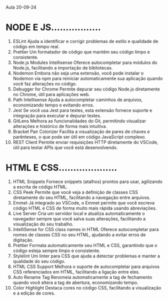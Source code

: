 Aula 20-09-24

# NODE E JS.................
1. ESLint
Ajuda a identificar e corrigir problemas de estilo e qualidade de código em tempo real.
2. Prettier
Um formatador de código que mantém seu código limpo e consistente.
3. Node.js Modules Intellisense
Oferece autocompletar para módulos do Node.js, facilitando a importação de bibliotecas.
4. Nodemon
Embora não seja uma extensão, você pode instalar o Nodemon via npm para reiniciar automaticamente sua aplicação quando você faz alterações no código.
5. Debugger for Chrome
Permite depurar seu código Node.js diretamente no Chrome, útil para aplicações web.
6. Path Intellisense
Ajuda a autocompletar caminhos de arquivos, economizando tempo e evitando erros.
7. Jest
Se você usa Jest para testes, esta extensão fornece suporte e integração para executar e depurar testes.
8. GitLens
Melhora as funcionalidades do Git, permitindo visualizar alterações e histórico de forma mais intuitiva.
9. Bracket Pair Colorizer
Facilita a visualização de pares de chaves e parênteses, o que pode ser útil em código JavaScript complexo.
10. REST Client
Permite enviar requisições HTTP diretamente do VSCode, útil para testar APIs que você está desenvolvendo.

# HTML E CSS....................
1. HTML Snippets
Fornece snippets (atalhos) prontos para usar, agilizando a escrita de código HTML.
2. CSS Peek
Permite que você veja a definição de classes CSS diretamente do seu HTML, facilitando a navegação entre arquivos.
3. Emmet
Já integrado ao VSCode, o Emmet permite que você escreva código HTML e CSS de forma muito mais rápida usando abreviações.
4. Live Server
Cria um servidor local e atualiza automaticamente o navegador sempre que você salva suas alterações, facilitando a visualização do seu trabalho.
5. IntelliSense for CSS class names in HTML
Oferece autocompletar para nomes de classes CSS no seu HTML, ajudando a evitar erros de digitação.
6. Prettier
Formata automaticamente seu HTML e CSS, garantindo que o código esteja sempre limpo e consistente.
7. Stylelint
Um linter para CSS que ajuda a detectar problemas e manter a qualidade do seu código.
8. HTML CSS Support
Melhora o suporte de autocompletar para arquivos CSS referenciados em HTML, facilitando a ligação entre eles.
9. Auto Rename Tag
Renomeia automaticamente a tag de fechamento quando você altera a tag de abertura, economizando tempo.
10. Color Highlight
Destaca cores no código CSS, facilitando a visualização e a edição de cores.